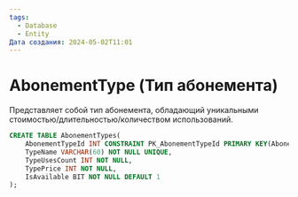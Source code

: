 ```yaml
---
tags:
  - Database
  - Entity
Дата создания: 2024-05-02T11:01
---
```

# AbonementType (Тип абонемента)
Представляет собой тип абонемента, обладающий уникальными стоимостью/длительностью/количеством использований.

```sql
CREATE TABLE AbonementTypes(
	AbonementTypeId INT CONSTRAINT PK_AbonementTypeId PRIMARY KEY(AbonementTypeId) IDENTITY,
	TypeName VARCHAR(60) NOT NULL UNIQUE,
	TypeUsesCount INT NOT NULL,
	TypePrice INT NOT NULL,
	IsAvailable BIT NOT NULL DEFAULT 1
);
```
